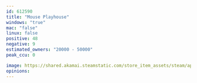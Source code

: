 ```yaml
---
id: 612590
title: "Mouse Playhouse"
windows: "true"
mac: "false"
linux: false
positive: 48
negative: 9
estimated_owners: "20000 - 50000"
peak_ccu: 0

image: https://shared.akamai.steamstatic.com/store_item_assets/steam/apps/612590/header.jpg?t=1709310126
opinions:
---
```

